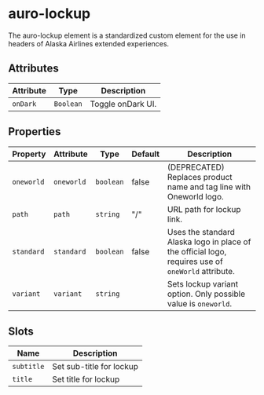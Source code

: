 # auro-lockup

The auro-lockup element is a standardized custom element for the use in headers of Alaska Airlines extended experiences.

## Attributes

| Attribute | Type      | Description       |
|-----------|-----------|-------------------|
| `onDark`  | `Boolean` | Toggle onDark UI. |

## Properties

| Property   | Attribute  | Type      | Default | Description                                      |
|------------|------------|-----------|---------|--------------------------------------------------|
| `oneworld` | `oneworld` | `boolean` | false   | (DEPRECATED) Replaces product name and tag line with Oneworld logo. |
| `path`     | `path`     | `string`  | "/"     | URL path for lockup link.                        |
| `standard` | `standard` | `boolean` | false   | Uses the standard Alaska logo in place of the official logo, requires use of `oneWorld` attribute. |
| `variant`  | `variant`  | `string`  |         | Sets lockup variant option. Only possible value is `oneworld`. |

## Slots

| Name       | Description              |
|------------|--------------------------|
| `subtitle` | Set sub-title for lockup |
| `title`    | Set title for lockup     |
